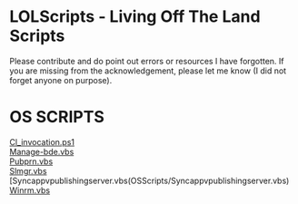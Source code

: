 # LOLScripts - Living Off The Land Scripts
Please contribute and do point out errors or resources I have forgotten.
If you are missing from the acknowledgement, please let me know (I did not forget anyone on purpose).    


# OS SCRIPTS

[Cl_invocation.ps1](OSScripts/Cl_invocation.md)         
[Manage-bde.vbs](OSScripts/Manage-bde.md)     
[Pubprn.vbs](OSScripts/Pubprn.md)     
[Slmgr.vbs](OSScripts/Slmgr.md)      
[Syncappvpublishingserver.vbs(OSScripts/Syncappvpublishingserver.vbs)
[Winrm.vbs](OSScripts/Winrm.md)      
